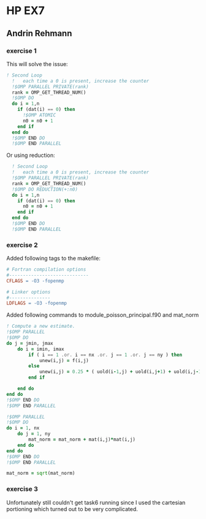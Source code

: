# HP EX7

## Andrin Rehmann

### exercise 1

This will solve the issue:

```fortran
! Second Loop
  !   each time a 0 is present, increase the counter
  !$OMP PARALLEL PRIVATE(rank)
  rank = OMP_GET_THREAD_NUM()
  !$OMP DO
  do i = 1,n
    if (dat(i) == 0) then
      !$OMP ATOMIC
      n0 = n0 + 1
    end if
  end do
  !$OMP END DO
  !$OMP END PARALLEL
```

Or using reduction:

```fortran
  ! Second Loop
  !   each time a 0 is present, increase the counter
  !$OMP PARALLEL PRIVATE(rank)
  rank = OMP_GET_THREAD_NUM()
  !$OMP DO REDUCTION(+:n0)
  do i = 1,n
    if (dat(i) == 0) then
      n0 = n0 + 1
    end if
  end do
  !$OMP END DO
  !$OMP END PARALLEL
```

### exercise 2

Added following tags to the makefile:

```makefile
# Fortran compilation options
#-----------------------------
CFLAGS = -O3 -fopenmp

# Linker options
#---------------
LDFLAGS = -O3 -fopenmp
```

Added following commands to module_poisson_principal.f90 and mat_norm

```fortran
! Compute a new estimate.
!$OMP PARALLEL
!$OMP DO
do j = jmin, jmax
    do i = imin, imax
        if ( i == 1 .or. i == nx .or. j == 1 .or. j == ny ) then
            unew(i,j) = f(i,j)
        else
            unew(i,j) = 0.25 * ( uold(i-1,j) + uold(i,j+1) + uold(i,j-1) + uold(i+1,j) - f(i,j) * dx * dy )
        end if

    end do
end do
!$OMP END DO
!$OMP END PARALLEL
```

```fortran
!$OMP PARALLEL
!$OMP DO
do i = 1, nx
    do j = 1, ny
    	mat_norm = mat_norm + mat(i,j)*mat(i,j)
    end do
end do
!$OMP END DO
!$OMP END PARALLEL

mat_norm = sqrt(mat_norm)
```



### exercise 3

Unfortunately still couldn't get task6 running since I used the cartesian portioning which turned out to be very complicated. 



